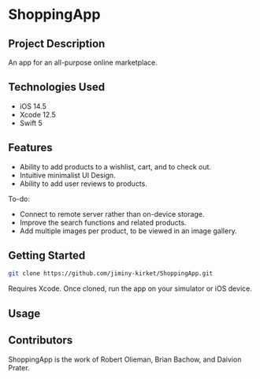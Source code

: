 # ShoppingApp

## Project Description

An app for an all-purpose online marketplace.

## Technologies Used

* iOS 14.5
* Xcode 12.5
* Swift 5

## Features

* Ability to add products to a wishlist, cart, and to check out.
* Intuitive minimalist UI Design.
* Ability to add user reviews to products.

To-do:
* Connect to remote server rather than on-device storage.
* Improve the search functions and related products.
* Add multiple images per product, to be viewed in an image gallery.

## Getting Started

```bash
git clone https://github.com/jiminy-kirket/ShoppingApp.git
```

Requires Xcode. Once cloned, run the app on your simulator or iOS device.

## Usage


## Contributors

ShoppingApp is the work of Robert Olieman, Brian Bachow, and Daivion Prater.
